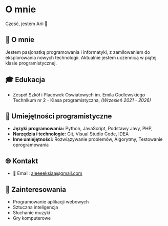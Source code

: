 
# O mnie

Cześć, jestem Arii 👋

## 🚀 O mnie

Jestem pasjonatką programowania i informatyki, z zamiłowaniem do eksplorowania nowych technologii. Aktualnie jestem uczennicą w piątej klasie programistycznej.

## 🎓 Edukacja

- Zespół Szkół i Placówek Oświatowych im. Emila Godlewskiego Technikum nr 2  - Klasa programistyczna, *(Wrzesień 2021 - 2026)*

## 🚀 Umiejętności programistyczne

- **Języki programowania:** Python, JavaScript, Podstawy Javy, PHP, 
- **Narzędzia i technologie:** Git, Visual Studio Code, IDEA
- **Inne umiejętności:** Rozwiązywanie problemów, Algorytmy, Testowanie oprogramowania

## 🌐 Kontakt

- 📧 Email: aleeeeksiaa@gmail.com

## 🌱 Zainteresowania

- Programowanie aplikacji webowych
- Sztuczna inteligencja
- Słuchanie muzyki 
- Gry komputerowe
